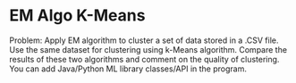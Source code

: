# EM Algo K-Means

Problem: Apply EM algorithm to cluster a set of data stored in a .CSV file. Use the same dataset for clustering using k-Means algorithm. Compare the results of these two algorithms and comment on the quality of clustering. You can add Java/Python ML library classes/API in the program.